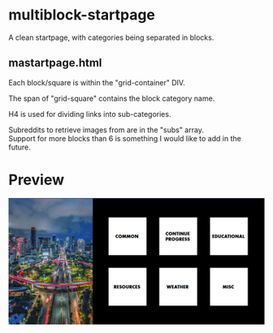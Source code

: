 # multiblock-startpage
A clean startpage, with categories being separated in blocks. 
## mastartpage.html
Each block/square is within the "grid-container" DIV. 

The span of "grid-square" contains the block category name.  

H4 is used for dividing links into sub-categories.  

Subreddits to retrieve images from are in the "subs" array.  
Support for more blocks than 6 is something I would like to add in the future.
  
# Preview
![Preview image](preview.png)
